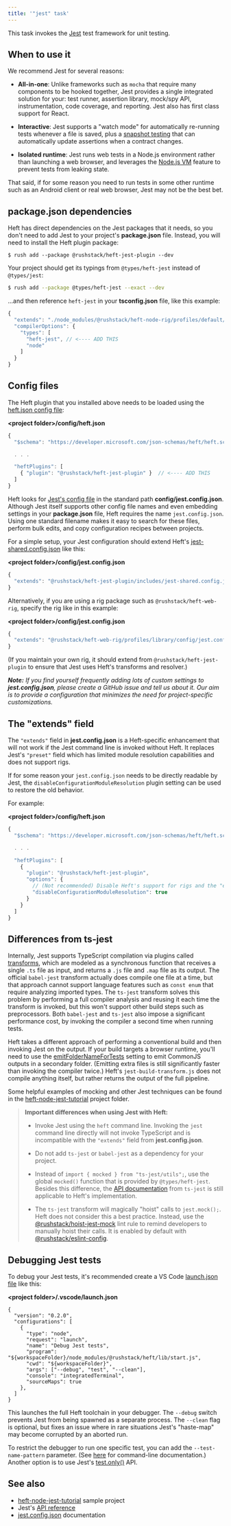 ```yaml
---
title: '"jest" task'
---
```


This task invokes the [Jest](https://jestjs.io/en/) test framework for unit testing.


## When to use it

We recommend Jest for several reasons:

- **All-in-one**: Unlike frameworks such as `mocha` that require many components to be hooked together, Jest provides a single integrated solution for your: test runner, assertion library, mock/spy API, instrumentation, code coverage, and reporting.  Jest also has first class support for React.

- **Interactive**: Jest supports a "watch mode" for automatically re-running tests whenever a file is saved, plus a [snapshot testing](https://jestjs.io/docs/en/snapshot-testing) that can automatically update assertions when a contract changes.

- **Isolated runtime**: Jest runs web tests in a Node.js environment rather than launching a web browser, and leverages the [Node.js VM](https://nodejs.org/api/vm.html) feature to prevent tests from leaking state.

That said, if for some reason you need to run tests in some other runtime such as an Android client or real web browser, Jest may not be the best bet.


## package.json dependencies

Heft has direct dependencies on the Jest packages that it needs, so you don't need to add Jest to your project's **package.json** file.  Instead, you will need to install the Heft plugin package:

```shell
$ rush add --package @rushstack/heft-jest-plugin --dev
```

Your project should get its typings from `@types/heft-jest` instead of `@types/jest`:

```bash
$ rush add --package @types/heft-jest --exact --dev
```

...and then reference `heft-jest` in your **tsconfig.json** file, like this example:

```js
{
  "extends": "./node_modules/@rushstack/heft-node-rig/profiles/default/tsconfig-base.json",
  "compilerOptions": {
    "types": [
      "heft-jest", // <---- ADD THIS
      "node"
    ]
  }
}
```


## Config files

The Heft plugin that you installed above needs to be loaded using the [heft.json config file](/heft_configs/heft_json):

**&lt;project folder&gt;/config/heft.json**
```js
{
  "$schema": "https://developer.microsoft.com/json-schemas/heft/heft.schema.json",

  . . .

  "heftPlugins": [
    { "plugin": "@rushstack/heft-jest-plugin" }  // <---- ADD THIS
  ]
}
```

Heft looks for [Jest's config file](https://jestjs.io/docs/en/configuration) in the standard path **config/jest.config.json**.  Although Jest itself supports other config file names and even embedding settings in your **package.json** file, Heft requires the name `jest.config.json`.  Using one standard filename makes it easy to search for these files, perform bulk edits, and copy configuration recipes between projects.

For a simple setup, your Jest configuration should extend Heft's [jest-shared.config.json](https://github.com/microsoft/rushstack/blob/master/heft-plugins/heft-jest-plugin/includes/jest-shared.config.json) like this:

**&lt;project folder&gt;/config/jest.config.json**
```js
{
  "extends": "@rushstack/heft-jest-plugin/includes/jest-shared.config.json"
}
```

Alternatively, if you are using a rig package such as `@rushstack/heft-web-rig`, specify the rig like in this example:

**&lt;project folder&gt;/config/jest.config.json**
```js
{
  "extends": "@rushstack/heft-web-rig/profiles/library/config/jest.config.json"
}
```

(If you maintain your own rig, it should extend from `@rushstack/heft-jest-plugin` to ensure that Jest uses
Heft's transforms and resolver.)

_**Note:** If you find yourself frequently adding lots of custom settings to **jest.config.json**, please create a GitHub issue and tell us about it.  Our aim is to provide a configuration that minimizes the need for project-specific customizations._


## The "extends" field

The `"extends"` field in **jest.config.json** is a Heft-specific enhancement that will not work if the Jest command line
is invoked without Heft.  It replaces Jest's `"preset"` field which has limited module resolution capabilities and does not support rigs.

If for some reason your `jest.config.json` needs to be directly readable by Jest, the
`disableConfigurationModuleResolution` plugin setting can be used to restore the old behavior.

For example:

**&lt;project folder&gt;/config/heft.json**
```js
{
  "$schema": "https://developer.microsoft.com/json-schemas/heft/heft.schema.json",

  . . .

  "heftPlugins": [
    {
      "plugin": "@rushstack/heft-jest-plugin",
      "options": {
        // (Not recommended) Disable Heft's support for rigs and the "extends" field
        "disableConfigurationModuleResolution": true
      }
    }
  ]
}
```


## Differences from ts-jest

Internally, Jest supports TypeScript compilation via plugins called [transforms](https://jestjs.io/docs/en/tutorial-react#custom-transformers), which are modeled as a synchronous function that receives a single `.ts` file as input, and returns a `.js` file and `.map` file as its output. The official `babel-jest` transform actually does compile one file at a time, but that approach cannot support language features such as `const enum` that require analyzing imported types.  The `ts-jest` transform solves this problem by performing a full compiler analysis and reusing it each time the transform is invoked, but this won't support other build steps such as preprocessors.  Both `babel-jest` and `ts-jest` also impose a significant performance cost, by invoking the compiler a second time when running tests.

Heft takes a different approach of performing a conventional build and then invoking Jest on the output.  If your build targets a browser runtime, you'll need to use the [emitFolderNameForTests](/heft_tasks/webpack) setting to emit CommonJS outputs in a secondary folder. (Emitting extra files is still significantly faster than invoking the compiler twice.)  Heft's `jest-build-transform.js` does not compile anything itself, but rather returns the output of the full pipeline.

Some helpful examples of mocking and other Jest techniques can be found in the [heft-node-jest-tutorial](https://github.com/microsoft/rushstack-samples/tree/main/heft/heft-node-jest-tutorial) project folder.

> **Important differences when using Jest with Heft:**
>
> - Invoke Jest using the `heft` command line.  Invoking the `jest` command line directly will not invoke TypeScript and is incompatible with the `"extends"` field from **jest.config.json**.
>
> - Do not add `ts-jest` or `babel-jest` as a dependency for your project.
>
> - Instead of `import { mocked } from "ts-jest/utils";`, use the global `mocked()` function that is provided by `@types/heft-jest`.  Besides this difference, the [API documentation](https://kulshekhar.github.io/ts-jest/user/test-helpers) from `ts-jest` is still applicable to Heft's implementation.
>
> - The `ts-jest` transform will magically "hoist" calls to `jest.mock();`.  Heft does not consider this a best practice. Instead, use the [@rushstack/hoist-jest-mock](https://www.npmjs.com/package/@rushstack/eslint-plugin#rushstackhoist-jest-mock) lint rule to remind developers to manually hoist their calls.  It is enabled by default with [@rushstack/eslint-config](https://www.npmjs.com/package/@rushstack/eslint-config).
>


## Debugging Jest tests

To debug your Jest tests, it's recommended create a VS Code [launch.json file](https://code.visualstudio.com/docs/editor/debugging#_launch-configurations) like this:

**&lt;project folder&gt;/.vscode/launch.json**
```
{
  "version": "0.2.0",
  "configurations": [
    {
      "type": "node",
      "request": "launch",
      "name": "Debug Jest tests",
      "program": "${workspaceFolder}/node_modules/@rushstack/heft/lib/start.js",
      "cwd": "${workspaceFolder}",
      "args": ["--debug", "test", "--clean"],
      "console": "integratedTerminal",
      "sourceMaps": true
    },
  ]
}
```

This launches the full Heft toolchain in your debugger.  The `--debug` switch prevents Jest from being spawned as a separate process.  The `--clean` flag is optional, but fixes an issue where in rare situations Jest's "haste-map" may become corrupted by an aborted run.

To restrict the debugger to run one specific test, you can add the `--test-name-pattern` parameter. (See [here](/heft/cli) for command-line documentation.)  Another option is to use Jest's [test.only()](https://jestjs.io/docs/en/api#testonlyname-fn-timeout) API.


## See also

- [heft-node-jest-tutorial](https://github.com/microsoft/rushstack-samples/tree/main/heft/heft-node-jest-tutorial) sample project
- Jest's [API reference](https://jestjs.io/docs/en/api)
- [jest.config.json](https://jestjs.io/docs/en/configuration) documentation
